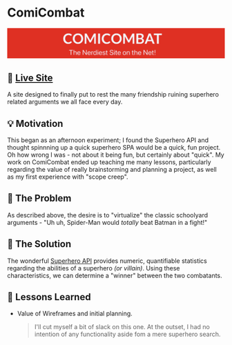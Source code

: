 # ComiCombat

<img src="https://github.com/grittygrady/ComiCombat/blob/master/src/images/ComicombatBanner.png?raw=true">

## 🚀 [Live Site](https://comicombat.netlify.app/)

A site designed to finally put to rest the many friendship ruining superhero related arguments we all face every day.

## 💡 Motivation

This began as an afternoon experiment; I found the Superhero API and thought spinnning up a quick superhero SPA would be a quick, fun project. Oh how wrong I was - not about it being fun, but certainly about "quick". My work on ComiCombat ended up teaching me many lessons, particularly regarding the value of really brainstorming and planning a project, as well as my first experience with "scope creep".

## 🤔 The Problem

As described above, the desire is to "virtualize" the classic schoolyard arguments - "Uh uh, Spider-Man would _totally_ beat Batman in a fight!"

## 🧐 The Solution

The wonderful [Superhero API](https://superheroapi.com/) provides numeric, quantifiable statistics regarding the abilities of a superhero _(or villain)_. Using these characteristics, we can determine a "winner" between the two combatants.

## 🧠 Lessons Learned

- Value of Wireframes and initial planning.

  > I'll cut myself a bit of slack on this one. At the outset, I had no intention of any functionality aside fom a mere superhero search.
